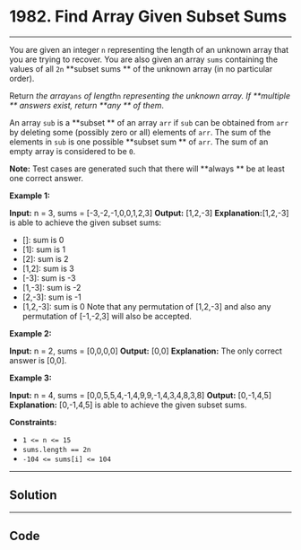 # 1982. Find Array Given Subset Sums

---

You are given an integer `n` representing the length of an unknown array that you are trying to recover. You are also given an array `sums` containing the values of all `2n` **subset sums ** of the unknown array (in no particular order).

Return _the array_`ans` _of length_`n` _representing the unknown array. If **multiple ** answers exist, return **any ** of them_.

An array `sub` is a **subset ** of an array `arr` if `sub` can be obtained from `arr` by deleting some (possibly zero or all) elements of `arr`. The sum of the elements in `sub` is one possible **subset sum ** of `arr`. The sum of an empty array is considered to be `0`.

**Note:** Test cases are generated such that there will **always ** be at least one correct answer.

 

**Example 1:**


**Input:** n = 3, sums = [-3,-2,-1,0,0,1,2,3]
**Output:** [1,2,-3]
**Explanation:**[1,2,-3] is able to achieve the given subset sums:
- []: sum is 0
- [1]: sum is 1
- [2]: sum is 2
- [1,2]: sum is 3
- [-3]: sum is -3
- [1,-3]: sum is -2
- [2,-3]: sum is -1
- [1,2,-3]: sum is 0
Note that any permutation of [1,2,-3] and also any permutation of [-1,-2,3] will also be accepted.


**Example 2:**


**Input:** n = 2, sums = [0,0,0,0]
**Output:** [0,0]
**Explanation:** The only correct answer is [0,0].


**Example 3:**


**Input:** n = 4, sums = [0,0,5,5,4,-1,4,9,9,-1,4,3,4,8,3,8]
**Output:** [0,-1,4,5]
**Explanation:** [0,-1,4,5] is able to achieve the given subset sums.


 

**Constraints:**

  * `1 <= n <= 15`
  * `sums.length == 2n`
  * `-104 <= sums[i] <= 104`

---

## Solution



---

## Code
```python


```